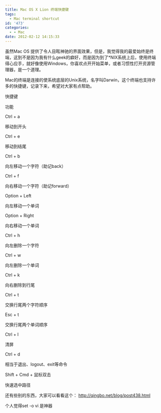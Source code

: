 ```yaml
---
title: Mac OS X Lion 终端快捷键
tags:
  - Mac terminal shortcut
id: '473'
categories:
  - - Mac
date: 2012-02-12 14:15:33
---
```


虽然Mac OS 提供了令人目眩神驰的界面效果，但是，我觉得我的最爱始终是终端，这到不是因为我有什么geek的癖好，而是因为到了*NIX系统上后，使用终端得心应手，就好像使用Windows，你喜欢点开开始菜单，或者习惯性打开资源管理器，是一个道理。

Mac的终端是连接的使系统底层的Unix系统，名字叫Darwin，这个终端也支持许多的快捷键，记录下来，希望对大家有点帮助。

快捷键

功能

Ctrl + a

移动到开头

Ctrl + e

移动到结尾

Ctrl + b

向左移动一个字符（助记back）

Ctrl + f

向右移动一个字符（助记forward）

Option + Left

向左移动一个单词

Option + Right

向右移动一个单词

Ctrl + h

向左删除一个字符

Ctrl + w

向左删除一个单词

Ctrl + k

向右删除到行尾

Ctrl + t

交换行尾两个字符顺序

Esc + t

交换行尾两个单词顺序

Ctrl + l

清屏

Ctrl + d

相当于退出、logout、exit等命令

Shift + Cmd + 鼠标双击

快速选中路径

还有些别的东西，大家可以看看这个： http://qingbo.net/blog/post438.html

个人觉得set -o vi 是神器